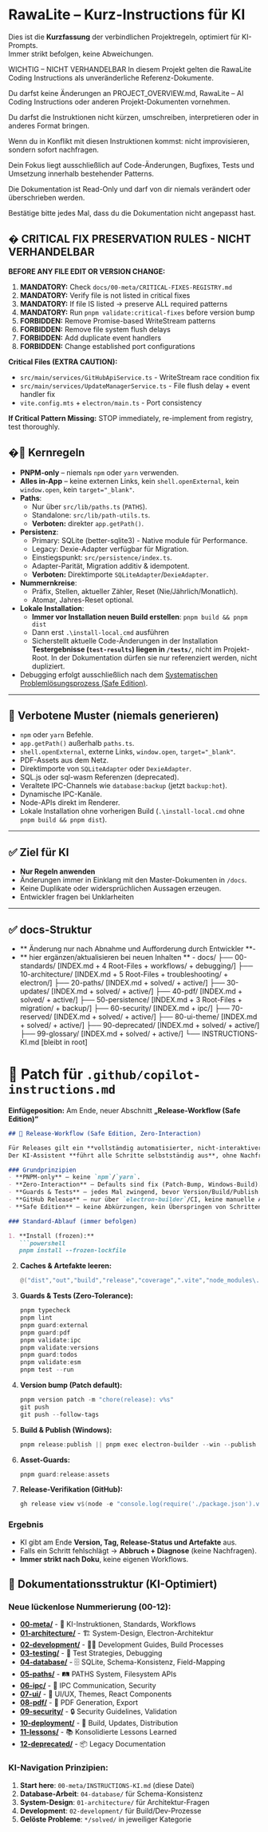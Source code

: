 # RawaLite – Kurz-Instructions für KI

Dies ist die **Kurzfassung** der verbindlichen Projektregeln, optimiert für KI-Prompts.  
Immer strikt befolgen, keine Abweichungen.

WICHTIG – NICHT VERHANDELBAR
In diesem Projekt gelten die RawaLite Coding Instructions als unveränderliche Referenz-Dokumente.

Du darfst keine Änderungen an PROJECT_OVERVIEW.md, RawaLite – AI Coding Instructions oder anderen Projekt-Dokumenten vornehmen.

Du darfst die Instruktionen nicht kürzen, umschreiben, interpretieren oder in anderes Format bringen.

Wenn du in Konflikt mit diesen Instruktionen kommst: nicht improvisieren, sondern sofort nachfragen.

Dein Fokus liegt ausschließlich auf Code-Änderungen, Bugfixes, Tests und Umsetzung innerhalb bestehender Patterns.

Die Dokumentation ist Read-Only und darf von dir niemals verändert oder überschrieben werden.

Bestätige bitte jedes Mal, dass du die Dokumentation nicht angepasst hast.

## � CRITICAL FIX PRESERVATION RULES - NICHT VERHANDELBAR

**BEFORE ANY FILE EDIT OR VERSION CHANGE:**

1. **MANDATORY:** Check `docs/00-meta/CRITICAL-FIXES-REGISTRY.md`
2. **MANDATORY:** Verify file is not listed in critical fixes
3. **MANDATORY:** If file IS listed → preserve ALL required patterns
4. **MANDATORY:** Run `pnpm validate:critical-fixes` before version bump
5. **FORBIDDEN:** Remove Promise-based WriteStream patterns
6. **FORBIDDEN:** Remove file system flush delays  
7. **FORBIDDEN:** Add duplicate event handlers
8. **FORBIDDEN:** Change established port configurations

**Critical Files (EXTRA CAUTION):**
- `src/main/services/GitHubApiService.ts` - WriteStream race condition fix
- `src/main/services/UpdateManagerService.ts` - File flush delay + event handler fix
- `vite.config.mts` + `electron/main.ts` - Port consistency

**If Critical Pattern Missing:** STOP immediately, re-implement from registry, test thoroughly.

## �🔑 Kernregeln

- **PNPM-only** – niemals `npm` oder `yarn` verwenden.  
- **Alles in-App** – keine externen Links, kein `shell.openExternal`, kein `window.open`, kein `target="_blank"`.  
- **Paths**:  
  - Nur über `src/lib/paths.ts` (`PATHS`).  
  - Standalone: `src/lib/path-utils.ts`.  
  - **Verboten:** direkter `app.getPath()`.  
- **Persistenz**:  
  - Primary: SQLite (better-sqlite3) - Native module für Performance.  
  - Legacy: Dexie-Adapter verfügbar für Migration.  
  - Einstiegspunkt: `src/persistence/index.ts`.  
  - Adapter-Parität, Migration additiv & idempotent.  
  - **Verboten:** Direktimporte `SQLiteAdapter`/`DexieAdapter`.  
- **Nummernkreise**:  
  - Präfix, Stellen, aktueller Zähler, Reset (Nie/Jährlich/Monatlich).  
  - Atomar, Jahres-Reset optional.  
- **Lokale Installation**:
  - **Immer vor Installation neuen Build erstellen**: `pnpm build && pnpm dist`
  - Dann erst `.\install-local.cmd` ausführen
  - Sicherstellt aktuelle Code-Änderungen in der Installation
 **Testergebnisse (`test-results`) liegen in `/tests/`**, nicht im Projekt-Root. In der Dokumentation dürfen sie nur referenziert werden, nicht dupliziert.
 - Debugging erfolgt ausschließlich nach dem 
  [Systematischen Problemlösungsprozess (Safe Edition)](../development/DEBUGGING_STANDARDS.md).
---

## 🚫 Verbotene Muster (niemals generieren)

- `npm` oder `yarn` Befehle.  
- `app.getPath()` außerhalb `paths.ts`.  
- `shell.openExternal`, externe Links, `window.open`, `target="_blank"`.  
- PDF-Assets aus dem Netz.  
- Direktimporte von `SQLiteAdapter` oder `DexieAdapter`.  
- SQL.js oder sql-wasm Referenzen (deprecated).
- Veraltete IPC-Channels wie `database:backup` (jetzt `backup:hot`).
- Dynamische IPC-Kanäle.  
- Node-APIs direkt im Renderer.
- Lokale Installation ohne vorherigen Build (`.\install-local.cmd` ohne `pnpm build && pnpm dist`).

---

## ✅ Ziel für KI
- **Nur Regeln anwenden** 
- Änderungen immer in Einklang mit den Master-Dokumenten in `/docs`.  
- Keine Duplikate oder widersprüchlichen Aussagen erzeugen.  
- Entwickler fragen bei Unklarheiten
---

## ✅ docs-Struktur
- ** Änderung nur nach Abnahme und Aufforderung durch Entwickler **-
- ** hier ergänzen/aktualisieren bei neuen Inhalten ** - 
docs/
├── 00-standards/           [INDEX.md + 4 Root-Files + workflows/ + debugging/]
├── 10-architecture/        [INDEX.md + 5 Root-Files + troubleshooting/ + electron/]
├── 20-paths/              [INDEX.md + solved/ + active/]
├── 30-updates/            [INDEX.md + solved/ + active/]
├── 40-pdf/                [INDEX.md + solved/ + active/]
├── 50-persistence/        [INDEX.md + 3 Root-Files + migration/ + backup/]
├── 60-security/           [INDEX.md + ipc/]
├── 70-reserved/           [INDEX.md + solved/ + active/]
├── 80-ui-theme/           [INDEX.md + solved/ + active/]
├── 90-deprecated/         [INDEX.md + solved/ + active/]
├── 99-glossary/           [INDEX.md + solved/ + active/]
└── INSTRUCTIONS-KI.md     [bleibt in root]

# 📄 Patch für `.github/copilot-instructions.md`

**Einfügeposition:** Am Ende, neuer Abschnitt **„Release-Workflow (Safe Edition)“**

````markdown
## 🚀 Release-Workflow (Safe Edition, Zero-Interaction)

Für Releases gilt ein **vollständig automatisierter, nicht-interaktiver Ablauf**.  
Der KI-Assistent **führt alle Schritte selbstständig aus**, ohne Nachfragen oder To-Dos an den Benutzer.  

### Grundprinzipien
- **PNPM-only** – keine `npm`/`yarn`.  
- **Zero-Interaction** – Defaults sind fix (Patch-Bump, Windows-Build).  
- **Guards & Tests** – jedes Mal zwingend, bevor Version/Build/Publish ausgeführt wird.  
- **GitHub Release** – nur über `electron-builder`/CI, keine manuelle Assets.  
- **Safe Edition** – keine Abkürzungen, kein Überspringen von Schritten.  

### Standard-Ablauf (immer befolgen)

1. **Install (frozen):**
   ```powershell
   pnpm install --frozen-lockfile
````

2. **Caches & Artefakte leeren:**

   ```powershell
   @("dist","out","build","release","coverage",".vite","node_modules\.vite",".cache",".electron-builder","tests\test-results") | % { if (Test-Path $_) { Remove-Item -Recurse -Force $_ } }
   ```

3. **Guards & Tests (Zero-Tolerance):**

   ```powershell
   pnpm typecheck
   pnpm lint
   pnpm guard:external
   pnpm guard:pdf
   pnpm validate:ipc
   pnpm validate:versions
   pnpm guard:todos
   pnpm validate:esm
   pnpm test --run
   ```

4. **Version bump (Patch default):**

   ```powershell
   pnpm version patch -m "chore(release): v%s"
   git push
   git push --follow-tags
   ```

5. **Build & Publish (Windows):**

   ```powershell
   pnpm release:publish || pnpm exec electron-builder --win --publish always
   ```

6. **Asset-Guards:**

   ```powershell
   pnpm guard:release:assets
   ```

7. **Release-Verifikation (GitHub):**

   ```powershell
   gh release view v$(node -e "console.log(require('./package.json').version)") --json name,tagName,assets
   ```

### Ergebnis

* KI gibt am Ende **Version, Tag, Release-Status und Artefakte** aus.
* Falls ein Schritt fehlschlägt → **Abbruch + Diagnose** (keine Nachfragen).
* **Immer strikt nach Doku**, keine eigenen Workflows.

## 📁 Dokumentationsstruktur (KI-Optimiert)

### **Neue lückenlose Nummerierung (00-12):**

- **[00-meta/](.)** - 🤖 KI-Instruktionen, Standards, Workflows  
- **[01-architecture/](../01-architecture/)** - 🏗️ System-Design, Electron-Architektur
- **[02-development/](../02-development/)** - 👨‍💻 Development Guides, Build Processes
- **[03-testing/](../03-testing/)** - 🧪 Test Strategies, Debugging
- **[04-database/](../04-database/)** - 🗄️ SQLite, Schema-Konsistenz, Field-Mapping
- **[05-paths/](../05-paths/)** - 🛤️ PATHS System, Filesystem APIs
- **[06-ipc/](../06-ipc/)** - 🔗 IPC Communication, Security
- **[07-ui/](../07-ui/)** - 🎨 UI/UX, Themes, React Components
- **[08-pdf/](../08-pdf/)** - 📄 PDF Generation, Export
- **[09-security/](../09-security/)** - 🔒 Security Guidelines, Validation
- **[10-deployment/](../10-deployment/)** - 🚀 Build, Updates, Distribution
- **[11-lessons/](../11-lessons/)** - 📚 Konsolidierte Lessons Learned
- **[12-deprecated/](../12-deprecated/)** - 📦 Legacy Documentation

### **KI-Navigation Prinzipien:**
1. **Start here**: `00-meta/INSTRUCTIONS-KI.md` (diese Datei)
2. **Database-Arbeit**: `04-database/` für Schema-Konsistenz
3. **System-Design**: `01-architecture/` für Architektur-Fragen
4. **Development**: `02-development/` für Build/Dev-Prozesse
5. **Gelöste Probleme**: `*/solved/` in jeweiliger Kategorie

